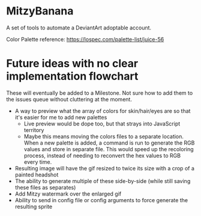 # MitzyBanana
A set of tools to automate a DeviantArt adoptable account.

Color Palette reference: https://lospec.com/palette-list/juice-56

# Future ideas with no clear implementation flowchart
These will eventually be added to a Milestone. Not sure how to add them to the issues queue without cluttering at the moment.
- A way to preview what the array of colors for skin/hair/eyes are so that it's easier for me to add new palettes
  - Live preview would be dope too, but that strays into JavaScript territory
  - Maybe this means moving the colors files to a separate location. When a new palette is added, a command is run to generate the RGB values and store in separate file. This would speed up the recoloring process, instead of needing to reconvert the hex values to RGB every time.
- Resulting image will have the gif resized to twice its size with a crop of a painted headshot
- The ability to generate multiple of these side-by-side (while still saving these files as separates)
- Add Mitzy watermark over the enlarged gif
- Ability to send in config file or config arguments to force generate the resulting sprite
